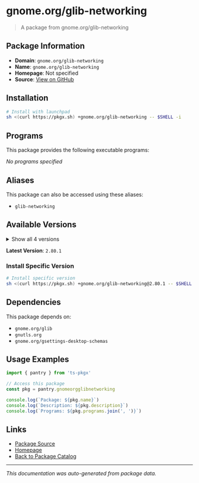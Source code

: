 # gnome.org/glib-networking

> A package from gnome.org/glib-networking

## Package Information

- **Domain**: `gnome.org/glib-networking`
- **Name**: `gnome.org/glib-networking`
- **Homepage**: Not specified
- **Source**: [View on GitHub](https://github.com/pkgxdev/pantry/tree/main/projects/gnome.org/glib-networking/package.yml)

## Installation

```bash
# Install with launchpad
sh <(curl https://pkgx.sh) +gnome.org/glib-networking -- $SHELL -i
```

## Programs

This package provides the following executable programs:

*No programs specified*

## Aliases

This package can also be accessed using these aliases:

- `glib-networking`

## Available Versions

<details>
<summary>Show all 4 versions</summary>

- `2.80.1`, `2.80.0`, `2.78.1`, `2.78.0`

</details>

**Latest Version**: `2.80.1`

### Install Specific Version

```bash
# Install specific version
sh <(curl https://pkgx.sh) +gnome.org/glib-networking@2.80.1 -- $SHELL -i
```

## Dependencies

This package depends on:

- `gnome.org/glib`
- `gnutls.org`
- `gnome.org/gsettings-desktop-schemas`

## Usage Examples

```typescript
import { pantry } from 'ts-pkgx'

// Access this package
const pkg = pantry.gnomeorgglibnetworking

console.log(`Package: ${pkg.name}`)
console.log(`Description: ${pkg.description}`)
console.log(`Programs: ${pkg.programs.join(', ')}`)
```

## Links

- [Package Source](https://github.com/pkgxdev/pantry/tree/main/projects/gnome.org/glib-networking/package.yml)
- [Homepage](#)
- [Back to Package Catalog](../package-catalog.md)

---

*This documentation was auto-generated from package data.*

